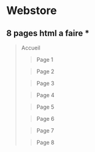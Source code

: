 # Webstore
## 8 pages html a faire *

>Accueil
>
>>Page 1
>
>>Page 2
>
>>Page 3
>
>>Page 4
>
>>Page 5
>
>>Page 6
>
>>Page 7
>
>>Page 8
